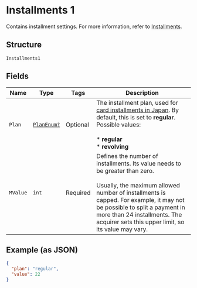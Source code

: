 
# Installments 1

Contains installment settings. For more information, refer to [Installments](https://docs.adyen.com/payment-methods/cards/credit-card-installments).

## Structure

`Installments1`

## Fields

| Name | Type | Tags | Description |
|  --- | --- | --- | --- |
| `Plan` | [`PlanEnum?`](../../doc/models/plan-enum.md) | Optional | The installment plan, used for [card installments in Japan](https://docs.adyen.com/payment-methods/cards/credit-card-installments#make-a-payment-japan). By default, this is set to **regular**. Possible values:<br><br>* **regular**<br>* **revolving** |
| `MValue` | `int` | Required | Defines the number of installments. Its value needs to be greater than zero.<br><br>Usually, the maximum allowed number of installments is capped. For example, it may not be possible to split a payment in more than 24 installments. The acquirer sets this upper limit, so its value may vary. |

## Example (as JSON)

```json
{
  "plan": "regular",
  "value": 22
}
```

